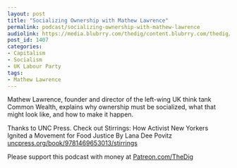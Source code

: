 ```yaml
---
layout: post
title: "Socializing Ownership with Mathew Lawrence"
permalink: podcast/socializing-ownership-with-mathew-lawrence
audiolink: https://media.blubrry.com/thedig/content.blubrry.com/thedig/The_Dig-EP_226-Lawrence.mp3
post_id: 1407
categories: 
- Capitalism
- Socialism
- UK Labour Party
tags: 
- Mathew Lawrence
---
```


Mathew Lawrence, founder and director of the left-wing UK think tank Common Wealth, explains why ownership must be socialized, what that might look like, and how to make it happen.

Thanks to UNC Press. Check out Stirrings: How Activist New Yorkers Ignited a Movement for Food Justice By Lana Dee Povitz 
[uncpress.org/book/9781469653013/stirrings](https://uncpress.org/book/9781469653013/stirrings)

Please support this podcast with money at 
[Patreon.com/TheDig](https://Patreon.com/TheDig)